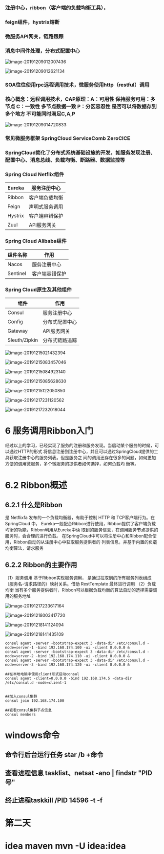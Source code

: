 ### 注册中心，ribbon（客户端的负载均衡工具），

### feign组件，hystrix熔断

### 微服务API网关，链路跟踪

### 消息中间件处理，分布式配置中心



![image-20191209012007436](C:\Users\app\AppData\Roaming\Typora\typora-user-images\image-20191209012007436.png)



![image-20191209012621134](C:\Users\app\AppData\Roaming\Typora\typora-user-images\image-20191209012621134.png)

### SOA往往使用rpc远程调用技术，微服务使用http（restful）调用

### 核心概念：远程调用技术，CAP原理：A：可用性	保持服务可用：多节点	C：一致性	多节点数据一致	P：分区容忍性	是否可以将数据存到多个地方	不可能同时满足C,A,P



![image-20191209014720833](C:\Users\app\AppData\Roaming\Typora\typora-user-images\image-20191209014720833.png)



### 常见微服务框架	SpringCloud	ServiceComb	ZeroCICE



### SpringCloud简化了分布式系统基础设施的开发，如服务发现注册、配置中心、消息总线、负载均衡、断路器、数据监控等

### Spring Cloud Netflix组件

| Eureka | 服务注册中心   |
| ------ | -------------- |
| Ribbon | 客户端负载均衡 |
|Feign| 声明式服务调用 |
|Hystrix| 客户端容错保护 |
|Zuul| API服务网关 |



### Spring Cloud Alibaba组件

| 组件名称 | 作用         |
| -------- | ------------ |
| Nacos    | 服务注册中心 |
| Sentinel | 客户端容错保护 |

### Spring Cloud原生及其他组件

| 组件   | 作用         |
| ------ | ------------ |
| Consul | 服务注册中心 |
| Config | 分布式配置中心 |
| Gateway | API服务网关 |
| Sleuth/Zipkin | 分布式链路追踪 |





![image-20191215021432394](C:\Users\app\AppData\Roaming\Typora\typora-user-images\image-20191215021432394.png)





![image-20191215083457046](C:\Users\app\AppData\Roaming\Typora\typora-user-images\image-20191215083457046.png)



![image-20191215084923140](C:\Users\app\AppData\Roaming\Typora\typora-user-images\image-20191215084923140.png)



![image-20191215085628630](C:\Users\app\AppData\Roaming\Typora\typora-user-images\image-20191215085628630.png)







![image-20191215122050850](C:\Users\app\AppData\Roaming\Typora\typora-user-images\image-20191215122050850.png)



![image-20191217231120562](C:\Users\app\AppData\Roaming\Typora\typora-user-images\image-20191217231120562.png)



![image-20191217232018044](C:\Users\app\AppData\Roaming\Typora\typora-user-images\image-20191217232018044.png)

# 6 服务调用Ribbon入门
经过以上的学习，已经实现了服务的注册和服务发现。当启动某个服务的时候，可以通过HTTP的形式
将信息注册到注册中心，并且可以通过SpringCloud提供的工具获取注册中心的服务列表。但是服务之
间的调用还存在很多的问题，如何更加方便的调用微服务，多个微服务的提供者如何选择，如何负载均
衡等。



# 6.2 Ribbon概述
## 6.2.1 什么是Ribbon
是 Netflixfa 发布的一个负载均衡器，有助于控制 HTTP 和 TCP客户端行为。在 SpringCloud 中，
Eureka一般配合Ribbon进行使用，Ribbon提供了客户端负载均衡的功能，Ribbon利用从Eureka中读
取到的服务信息，在调用服务节点提供的服务时，会合理的进行负载。
在SpringCloud中可以将注册中心和Ribbon配合使用，Ribbon自动的从注册中心中获取服务提供者的
列表信息，并基于内置的负载均衡算法，请求服务
## 6.2.2 Ribbon的主要作用
（1）服务调用
基于Ribbon实现服务调用， 是通过拉取到的所有服务列表组成（服务名-请求路径的）映射关系。借助
RestTemplate 最终进行调用
（2）负载均衡
当有多个服务提供者时，Ribbon可以根据负载均衡的算法自动的选择需要调用的服务地址



![image-20191217233617164](C:\Users\app\AppData\Roaming\Typora\typora-user-images\image-20191217233617164.png)

![image-20191218003417720](C:\Users\app\AppData\Roaming\Typora\typora-user-images\image-20191218003417720.png)





![image-20191218141124094](C:\Users\app\AppData\Roaming\Typora\typora-user-images\image-20191218141124094.png)



![image-20191218141435109](C:\Users\app\AppData\Roaming\Typora\typora-user-images\image-20191218141435109.png)





~~~
consul agent -server -bootstrap-expect 3 -data-dir /etc/consul.d -node=server-1 -bind 192.168.174.100 -ui -client 0.0.0.0 &
consul agent -server -bootstrap-expect 3 -data-dir /etc/consul.d -node=server-2 -bind 192.168.174.110 -ui -client 0.0.0.0 &
consul agent -server -bootstrap-expect 3 -data-dir /etc/consul.d -node=server-3 -bind 192.168.174.120 -ui -client 0.0.0.0 &

##在本地电脑中使用client形式启动consul
consul agent -client=0.0.0.0 -bind 192.168.174.5 -data-dir /etc/consul.d -node=client-1


##加入consul集群
consul join 192.168.174.100

##查看consul集群节点信息
consul members
~~~



# windows命令

## 命令行后台运行任务	star /b	+命令

## 查看进程信息		tasklist、netsat -ano	| findstr "PID号"

## 终止进程taskkill /PID 14596 -t -f





























# 第二天

# idea maven			mvn -U idea:idea

